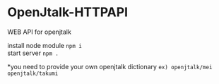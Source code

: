 # OpenJtalk-HTTPAPI
WEB API for openjtalk

install node module `npm i`<br>
start server `npm .`<br>

*you need to provide your own openjtalk dictionary
`ex) openjtalk/mei  openjtalk/takumi`
